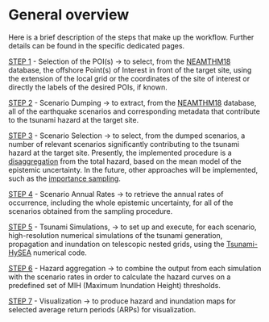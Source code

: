 # **General overview**

Here is a brief description of the steps that make up the workflow. Further details can be found in the specific dedicated pages.

<a href=../step1 target="_blank">STEP 1</a> -  Selection of the POI(s) &rarr; to select, from the <a href=../../background/neamthm18 target="_blank">NEAMTHM18</a> database, the offshore  Point(s) of Interest in front of the target site, using the extension of the local grid or the coordinates of the site of interest or directly the labels of the
desired POIs, if known.

<a href=../step2 target="_blank">STEP 2</a> - Scenario Dumping &rarr; to extract, from the <a href="The-regional-hazard-model-NEAMTHM18" target="_blank">NEAMTHM18</a> database, all of the earthquake scenarios and corresponding metadata that contribute to the tsunami hazard at the target site.

<a href=../step3 target="_blank">STEP 3</a> -  Scenario Selection &rarr; to select, from the dumped scenarios, a number of relevant scenarios significantly contributing to the tsunami hazard at the target site. Presently, the implemented procedure is a <a href=../../other/disaggregation target="_blank">disaggregation</a> from the total hazard, based on the mean model of the epistemic uncertainty. In the future, other approaches will be implemented, such as the <a href=../../other/sampling target="_blank">importance sampling</a>.

<a href=../step4 target="_blank">STEP 4</a> -  Scenario Annual Rates &rarr; to retrieve the annual rates of occurrence, including the whole epistemic uncertainty, for all of the scenarios obtained from the sampling procedure.

<a href=../step5 target="_blank">STEP 5</a> - Tsunami Simulations, &rarr;  to set up and execute, for each scenario, high-resolution numerical simulations of the tsunami generation, propagation and inundation on telescopic nested grids, using the <a href=../../background/Tsunami-HySEA target="_blank">Tsunami-HySEA</a> numerical code.

<a href=../step6 target="_blank">STEP 6</a> - Hazard aggregation &rarr;  to combine the output from each simulation with the scenario rates in order to calculate the hazard curves on a predefined set of MIH (Maximum Inundation Height) thresholds.

<a href=../step7 target="_blank">STEP 7</a> - Visualization &rarr; to produce hazard and inundation maps for selected average return periods (ARPs) for visualization.
